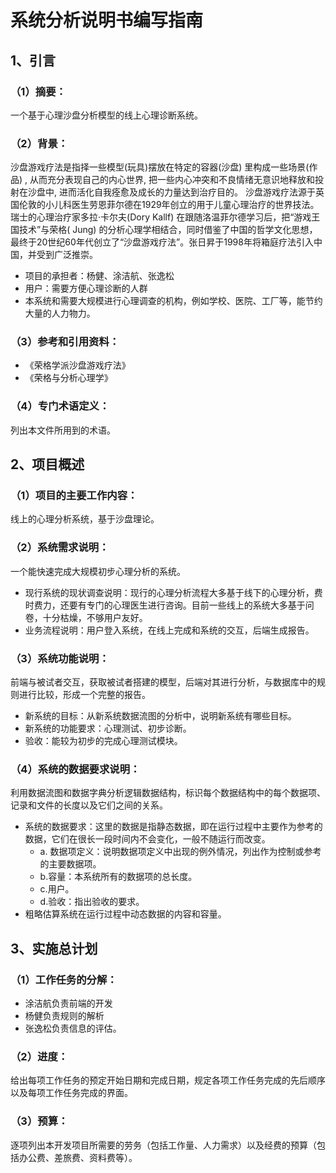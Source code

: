 # 系统分析说明书编写指南

## 1、引言

### （1）摘要：
一个基于心理沙盘分析模型的线上心理诊断系统。

### （2）背景：
沙盘游戏疗法是指择一些模型(玩具)摆放在特定的容器(沙盘) 里构成一些场景(作品) , 从而充分表现自己的内心世界, 把一些内心冲突和不良情绪无意识地释放和投射在沙盘中, 进而活化自我痊愈及成长的力量达到治疗目的。
沙盘游戏疗法源于英国伦敦的小儿科医生劳恩菲尔德在1929年创立的用于儿童心理治疗的世界技法。瑞士的心理治疗家多拉·卡尔夫(Dory Kallf) 在跟随洛温菲尔德学习后，把“游戏王国技术”与荣格( Jung) 的分析心理学相结合，同时借鉴了中国的哲学文化思想，最终于20世纪60年代创立了“沙盘游戏疗法”。张日昇于1998年将箱庭疗法引入中国，并受到广泛推崇。
- 项目的承担者：杨健、涂洁航、张逸松
- 用户：需要方便心理诊断的人群
- 本系统和需要大规模进行心理调查的机构，例如学校、医院、工厂等，能节约大量的人力物力。

### （3）参考和引用资料：
- 《荣格学派沙盘游戏疗法》
- 《荣格与分析心理学》

### （4）专门术语定义：
列出本文件所用到的术语。


## 2、项目概述

### （1）项目的主要工作内容： 
线上的心理分析系统，基于沙盘理论。
### （2）系统需求说明：
一个能快速完成大规模初步心理分析的系统。
- 现行系统的现状调查说明：现行的心理分析流程大多基于线下的心理分析，费时费力，还要有专门的心理医生进行咨询。目前一些线上的系统大多基于问卷，十分枯燥，不够用户友好。
- 业务流程说明：用户登入系统，在线上完成和系统的交互，后端生成报告。

### （3）系统功能说明：
前端与被试者交互，获取被试者搭建的模型，后端对其进行分析，与数据库中的规则进行比较，形成一个完整的报告。
- 新系统的目标：从新系统数据流图的分析中，说明新系统有哪些目标。
- 新系统的功能要求：心理测试、初步诊断。
- 验收：能较为初步的完成心理测试模块。

### （4）系统的数据要求说明：
利用数据流图和数据字典分析逻辑数据结构，标识每个数据结构中的每个数据项、记录和文件的长度以及它们之间的关系。
- 系统的数据要求：这里的数据是指静态数据，即在运行过程中主要作为参考的数据，它们在很长一段时间内不会变化，一般不随运行而改变。
    - a. 数据项定义：说明数据项定义中出现的例外情况，列出作为控制或参考的主要数据项。
    - b.容量：本系统所有的数据项的总长度。
    - c.用户。
    - d.验收：指出验收的要求。
- 粗略估算系统在运行过程中动态数据的内容和容量。
## 3、实施总计划

### （1）工作任务的分解：
- 涂洁航负责前端的开发
- 杨健负责规则的解析
- 张逸松负责信息的评估。

### （2）进度：
给出每项工作任务的预定开始日期和完成日期，规定各项工作任务完成的先后顺序以及每项工作任务完成的界面。

### （3）预算：
逐项列出本开发项目所需要的劳务（包括工作量、人力需求）以及经费的预算（包括办公费、差旅费、资料费等）。
